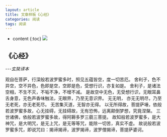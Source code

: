 ```yaml
---
layout: article
title: 文章样板《心经》
categories: 阅读
tags: 阅读
---
```


* content
{:toc}
![](https://harmonyhu.github.io/img/buddha2.jpg)



## 《心经》
*---玄奘译本*

<!--more-->

观自在菩萨，行深般若波罗蜜多时，照见五蕴皆空，度一切苦厄。
舍利子，色不异空，空不异色，色即是空，空即是色，受想行识，亦复如是。
舍利子，是诸法空相，不生不灭，不垢不净，不增不减。
是故空中无色，无受想行识，无眼耳鼻舌身意，无色声香味触法，无眼界，乃至无意识界。
无无明， 亦无无明尽，乃至无老死，亦无老死尽。
无苦集灭道，无智亦无得。
以无所得故，菩提萨埵，依般若波罗蜜多故，心无挂碍，无挂碍故，无有恐怖，远离颠倒梦想，究竟涅槃。
三世诸佛，依般若波罗蜜多故，得阿耨多罗三藐三菩提。
故知般若波罗蜜多，是大神咒，是大明咒，是无上咒，是无等等咒，能除一切苦，真实不虚。
故说般若波罗蜜多咒，即说咒曰：揭谛揭谛，波罗揭谛，波罗僧揭谛，菩提萨婆诃。
